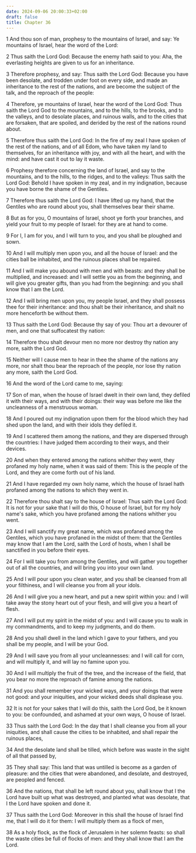 ```yaml
---
date: 2024-09-06 20:00:33+02:00
draft: false
title: Chapter 36
---
```




1 And thou son of man, prophesy to the mountains of Israel, and say: Ye mountains of Israel, hear the word of the Lord:

2 Thus saith the Lord God: Because the enemy hath said to you: Aha, the everlasting heights are given to us for an inheritance.

3 Therefore prophesy, and say: Thus saith the Lord God: Because you have been desolate, and trodden under foot on every side, and made an inheritance to the rest of the nations, and are become the subject of the talk, and the reproach of the people:

4 Therefore, ye mountains of Israel, hear the word of the Lord God: Thus saith the Lord God to the mountains, and to the hills, to the brooks, and to the valleys, and to desolate places, and ruinous walls, and to the cities that are forsaken, that are spoiled, and derided by the rest of the nations round about.

5 Therefore thus saith the Lord God: In the fire of my zeal I have spoken of the rest of the nations, and of all Edom, who have taken my land to themselves, for an inheritance with joy, and with all the heart, and with the mind: and have cast it out to lay it waste.

6 Prophesy therefore concerning the land of Israel, and say to the mountains, and to the hills, to the ridges, and to the valleys: Thus saith the Lord God: Behold I have spoken in my zeal, and in my indignation, because you have borne the shame of the Gentiles.

7 Therefore thus saith the Lord God: I have lifted up my hand, that the Gentiles who are round about you, shall themselves bear their shame.

8 But as for you, O mountains of Israel, shoot ye forth your branches, and yield your fruit to my people of Israel: for they are at hand to come.

9 For I, I am for you, and I will turn to you, and you shall be ploughed and sown.

10 And I will multiply men upon you, and all the house of Israel: and the cities ball be inhabited, and the ruinous places shall be repaired.

11 And I will make you abound with men and with beasts: and they shall be multiplied, and increased: and I will settle you as from the beginning, and will give you greater gifts, than you had from the beginning: and you shall know that I am the Lord.

12 And I will bring men upon you, my people Israel, and they shall possess thee for their inheritance: and thou shalt be their inheritance, and shalt no more henceforth be without them.

13 Thus saith the Lord God: Because thy say of you: Thou art a devourer of men, and one that suffocatest thy nation:

14 Therefore thou shalt devour men no more nor destroy thy nation any more, saith the Lord God.

15 Neither will I cause men to hear in thee the shame of the nations any more, nor shalt thou bear the reproach of the people, nor lose thy nation any more, saith the Lord God.

16 And the word of the Lord came to me, saying:

17 Son of man, when the house of Israel dwelt in their own land, they defiled it with their ways, and with their doings: their way was before me like the uncleanness of a menstruous woman.

18 And I poured out my indignation upon them for the blood which they had shed upon the land, and with their idols they defiled it.

19 And I scattered them among the nations, and they are dispersed through the countries: I have judged them according to their ways, and their devices.

20 And when they entered among the nations whither they went, they profaned my holy name, when it was said of them: This is the people of the Lord, and they are come forth out of his land.

21 And I have regarded my own holy name, which the house of Israel hath profaned among the nations to which they went in.

22 Therefore thou shalt say to the house of Israel: Thus saith the Lord God: It is not for your sake that I will do this, O house of Israel, but for my holy name's sake, which you have profaned among the nations whither you went.

23 And I will sanctify my great name, which was profaned among the Gentiles, which you have profaned in the midst of them: that the Gentiles may know that I am the Lord, saith the Lord of hosts, when I shall be sanctified in you before their eyes.

24 For I will take you from among the Gentiles, and will gather you together out of all the countries, and will bring you into your own land.

25 And I will pour upon you clean water, and you shall be cleansed from all your filthiness, and I will cleanse you from all your idols.

26 And I will give you a new heart, and put a new spirit within you: and I will take away the stony heart out of your flesh, and will give you a heart of flesh.

27 And I will put my spirit in the midst of you: and I will cause you to walk in my commandments, and to keep my judgments, and do them.

28 And you shall dwell in the land which I gave to your fathers, and you shall be my people, and I will be your God.

29 And I will save you from all your uncleannesses: and I will call for corn, and will multiply it, and will lay no famine upon you.

30 And I will multiply the fruit of the tree, and the increase of the field, that you bear no more the reproach of famine among the nations.

31 And you shall remember your wicked ways, and your doings that were not good: and your iniquities, and your wicked deeds shall displease you.

32 It is not for your sakes that I will do this, saith the Lord God, be it known to you: be confounded, and ashamed at your own ways, O house of Israel.

33 Thus saith the Lord God: In the day that I shall cleanse you from all your iniquities, and shall cause the cities to be inhabited, and shall repair the ruinous places,

34 And the desolate land shall be tilled, which before was waste in the sight of all that passed by,

35 They shall say: This land that was untilled is become as a garden of pleasure: and the cities that were abandoned, and desolate, and destroyed, are peopled and fenced.

36 And the nations, that shall be left round about you, shall know that I the Lord have built up what was destroyed, and planted what was desolate, that I the Lord have spoken and done it.

37 Thus saith the Lord God: Moreover in this shall the house of Israel find me, that I will do it for them: I will multiply them as a flock of men,

38 As a holy flock, as the flock of Jerusalem in her solemn feasts: so shall the waste cities be full of flocks of men: and they shall know that I am the Lord.

